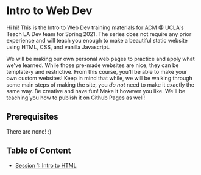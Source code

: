 # Intro to Web Dev

Hi hi! This is the Intro to Web Dev training materials for ACM @ UCLA's Teach LA Dev team for Spring 2021. The series does not require any prior experience and will teach you enough to make a beautiful static website using HTML, CSS, and vanilla Javascript. 

We will be making our own personal web pages to practice and apply what we've learned. While those pre-made websites are nice, they can be template-y and restrictive. From this course, you'll be able to make your own custom websites! Keep in mind that while, we will be walking through some main steps of making the site, you *do not* need to make it exactly the same way. Be creative and have fun! Make it however you like. We'll be teaching you how to publish it on Github Pages as well!

## Prerequisites
There are none! :)

## Table of Content
 
- [Session 1: Intro to HTML](https://github.com/uclaacm/teach-la-dev-training-s21/tree/main/intro_to_web_dev/session_1_intro_to_html)